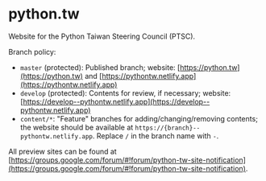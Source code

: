 # python.tw

Website for the Python Taiwan Steering Council (PTSC).

Branch policy:

* `master` (protected): Published branch; website: [https://python.tw](https://python.tw) and [https://pythontw.netlify.app](https://pythontw.netlify.app)
* `develop` (protected): Contents for review, if necessary; website: [https://develop--pythontw.netlify.app](https://develop--pythontw.netlify.app)
* `content/*`: "Feature" branches for adding/changing/removing contents; the website should be available at `https://{branch}--pythontw.netlify.app`.  Replace `/` in the branch name with `-`.

All preview sites can be found at [https://groups.google.com/forum/#!forum/python-tw-site-notification](https://groups.google.com/forum/#!forum/python-tw-site-notification).

